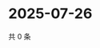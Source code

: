 # 2025-07-26

共 0 条

<!-- BEGIN ZHIHUQUESTIONS -->
<!-- 最后更新时间 Sat Jul 26 2025 21:24:18 GMT+0800 (China Standard Time) -->

<!-- END ZHIHUQUESTIONS -->
